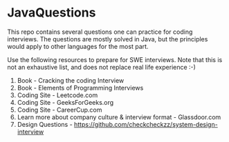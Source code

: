 # JavaQuestions
This repo contains several questions one can practice for coding interviews. The questions are mostly solved in Java, but the principles would apply to other languages for the most part.

Use the following resources to prepare for SWE interviews. Note that this is not an exhaustive list, and does not replace real life experience :-)

1) Book - Cracking the coding Interview
2) Book - Elements of Programming Interviews
3) Coding Site - Leetcode.com
4) Coding Site - GeeksForGeeks.org
5) Coding Site - CareerCup.com
6) Learn more about company culture & interview format - Glassdoor.com
7) Design Questions - https://github.com/checkcheckzz/system-design-interview 

